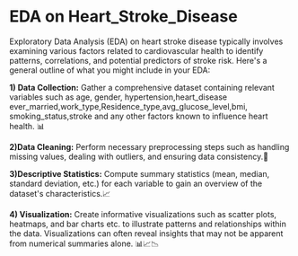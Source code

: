 # EDA on Heart_Stroke_Disease #

Exploratory Data Analysis (EDA) on heart stroke disease typically involves examining various factors related to cardiovascular health to identify 
patterns, correlations, and potential predictors of stroke risk. Here's a general outline of what you might include in your EDA:

**1) Data Collection:** Gather a comprehensive dataset containing relevant variables such as age, gender, hypertension,heart_disease	ever_married,work_type,Residence_type,avg_glucose_level,bmi,
   smoking_status,stroke and any other factors known to influence heart health. 📊


**2)Data Cleaning:** Perform necessary preprocessing steps such as handling missing values, dealing with outliers, and ensuring data consistency.🧹

**3)Descriptive Statistics:** Compute summary statistics (mean, median, standard deviation, etc.) for each variable to gain an overview of the dataset's characteristics.📈

**4) Visualization:** Create informative visualizations such as scatter plots, heatmaps, and bar charts etc. to illustrate patterns and relationships within the data.
   Visualizations can often reveal insights that may not be apparent from numerical summaries alone. 📊📈📉

